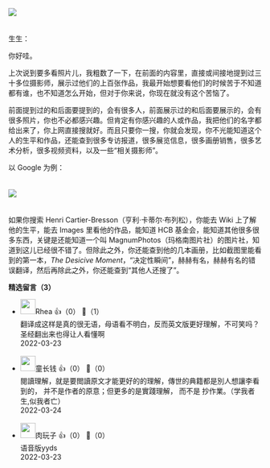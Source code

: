 [![](https://static001.geekbang.org/resource/image/dc/47/dcd1af55baa9cfa596e3d7eb3ea2b847.jpg?wh=750x360)](http://time.geekbang.org/column/article/494153)

　  
生生：

你好哇。

上次说到要多看照片儿，我粗数了一下，在前面的内容里，直接或间接地提到过三十多位摄影师，展示过他们的上百张作品，我最开始想要看他们的时候苦于不知道都有谁，也不知道怎么开始，但对于你来说，你现在就没有这个苦恼了。

前面提到过的和后面要提到的，会有很多人，前面展示过的和后面要展示的，会有很多照片，你也不必都感兴趣。但肯定有你感兴趣的人或作品，我把他们的名字都给出来了，你上网直接搜就好。而且只要你一搜，你就会发现，你不光能知道这个人的生平和作品，还能查到很多专访报道，很多展览信息，很多画册销售，很多艺术分析，很多视频资料，以及一些“相关摄影师”。

以 Google 为例：  
　

![](https://static001.geekbang.org/resource/image/58/20/586ae7e3d335fa22deee968665175020.jpg?wh=2617x3430)

　  
如果你搜索 Henri Cartier-Bresson（亨利·卡蒂尔·布列松），你能去 Wiki 上了解他的生平，能去 Images 里看他的作品，能知道 HCB 基金会，能知道其他很多很多东西，关键是还能知道一个叫 MagnumPhotos（玛格南图片社）的图片社，知道到这儿已经很不错了。但除此之外，你还能查到他的几本画册，比如截图里能看到的第一本，*The Desicive Moment*，“决定性瞬间”，赫赫有名，赫赫有名的错误翻译，然后再除此之外，你还能查到“其他人还搜了”。
<div><strong>精选留言（3）</strong></div><ul>
<li><img src="" width="30px"><span>Rhea</span> 👍（0） 💬（1）<div>翻译成这样是真的很无语，母语看不明白，反而英文版更好理解，不可笑吗？圣经翻出来也得让人看懂啊</div>2022-03-23</li><br/><li><img src="https://static001.geekbang.org/account/avatar/00/2b/e1/18/d2210151.jpg" width="30px"><span>童长钱</span> 👍（0） 💬（0）<div>閱讀理解，就是要閲讀原文才能更好的的理解，傳世的典籍都是別人想讓李看到的， 并不是作者的原意；但更多的是實踐理解， 而不是 抄作業。（学我者生,似我者亡）</div>2022-03-24</li><br/><li><img src="https://static001.geekbang.org/account/avatar/00/2c/46/4b/d6bf4036.jpg" width="30px"><span>肉玩子</span> 👍（0） 💬（0）<div>语音版yyds</div>2022-03-23</li><br/>
</ul>